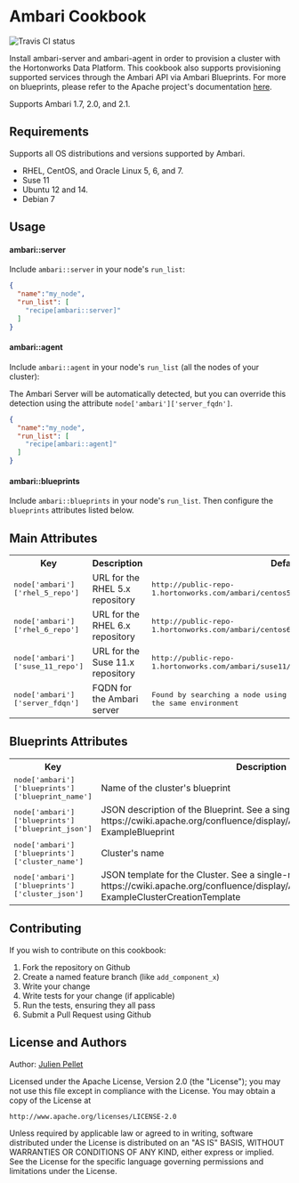 Ambari Cookbook
===============
![Travis CI status](https://travis-ci.org/jp/ambari.svg)

Install ambari-server and ambari-agent in order to provision a cluster with the Hortonworks Data Platform.  This cookbook also supports provisioning supported services through the Ambari API via Ambari Blueprints.  For more on blueprints, please refer to the Apache project's documentation [here](https://cwiki.apache.org/confluence/display/AMBARI/Blueprints).

Supports Ambari 1.7, 2.0, and 2.1.

Requirements
------------
Supports all OS distributions and versions supported by Ambari.

- RHEL, CentOS, and Oracle Linux 5, 6, and 7.
- Suse 11
- Ubuntu 12 and 14.
- Debian 7

Usage
-----
#### ambari::server

Include `ambari::server` in your node's `run_list`:

```json
{
  "name":"my_node",
  "run_list": [
    "recipe[ambari::server]"
  ]
}
```

#### ambari::agent

Include `ambari::agent` in your node's `run_list` (all the nodes of your cluster):

The Ambari Server will be automatically detected, but you can override this detection using the attribute `node['ambari']['server_fqdn']`.

```json
{
  "name":"my_node",
  "run_list": [
    "recipe[ambari::agent]"
  ]
}
```

#### ambari::blueprints

Include `ambari::blueprints` in your node's `run_list`. Then configure the `blueprints` attributes listed below.

Main Attributes
----------

<table>
  <tr>
    <th>Key</th>
    <th>Description</th>
    <th>Default</th>
  </tr>
  <tr>
    <td><tt>node['ambari']['rhel_5_repo']</tt></td>
    <td>URL for the RHEL 5.x repository</td>
    <td><tt>http://public-repo-1.hortonworks.com/ambari/centos5/2.x/updates/2.0.0/ambari.repo</tt></td>
  </tr>
  <tr>
    <td><tt>node['ambari']['rhel_6_repo']</tt></td>
    <td>URL for the RHEL 6.x repository</td>
    <td><tt>http://public-repo-1.hortonworks.com/ambari/centos6/2.x/updates/2.0.0/ambari.repo</tt></td>
  </tr>
  <tr>
    <td><tt>node['ambari']['suse_11_repo']</tt></td>
    <td>URL for the Suse 11.x repository</td>
    <td><tt>http://public-repo-1.hortonworks.com/ambari/suse11/2.x/updates/2.0.0/ambari.repo</tt></td>
  </tr>
  <tr>
    <td><tt>node['ambari']['server_fdqn']</tt></td>
    <td>FQDN for the Ambari server</td>
    <td><tt>Found by searching a node using the recipe ambari::server in the same environment</tt></td>
  </tr>
</table>

Blueprints Attributes
----------

<table>
  <tr>
    <th>Key</th>
    <th>Description</th>
  </tr>
  <tr>
    <td><tt>node['ambari']['blueprints']['blueprint_name']</tt></td>
    <td>Name of the cluster's blueprint</td>
  </tr>
  <tr>
    <td><tt>node['ambari']['blueprints']['blueprint_json']</tt></td>
    <td>JSON description of the Blueprint. See a single-node example here : https://cwiki.apache.org/confluence/display/AMBARI/Blueprints#Blueprints-ExampleBlueprint</td>
  </tr>
  <tr>
    <td><tt>node['ambari']['blueprints']['cluster_name']</tt></td>
    <td>Cluster's name</td>
  </tr>
  <tr>
    <td><tt>node['ambari']['blueprints']['cluster_json']</tt></td>
    <td>JSON template for the Cluster. See a single-node example here: https://cwiki.apache.org/confluence/display/AMBARI/Blueprints#Blueprints-ExampleClusterCreationTemplate</td>
  </tr>
</table>


Contributing
------------

If you wish to contribute on this cookbook:

1. Fork the repository on Github
2. Create a named feature branch (like `add_component_x`)
3. Write your change
4. Write tests for your change (if applicable)
5. Run the tests, ensuring they all pass
6. Submit a Pull Request using Github

License and Authors
-------------------
Author: [Julien Pellet](https://twitter.com/julienpellet)

Licensed under the Apache License, Version 2.0 (the "License");
you may not use this file except in compliance with the License.
You may obtain a copy of the License at

    http://www.apache.org/licenses/LICENSE-2.0

Unless required by applicable law or agreed to in writing, software
distributed under the License is distributed on an "AS IS" BASIS,
WITHOUT WARRANTIES OR CONDITIONS OF ANY KIND, either express or implied.
See the License for the specific language governing permissions and
limitations under the License.
